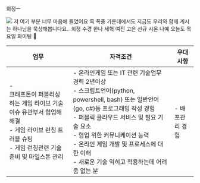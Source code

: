 


희정ㅡ


![](https://i.imgur.com/pxgNQEC.png)
저 여기 부분 너무 마음에 들었어요 흑 
폭풍 가운데에서도 지금도 우리와 함께 계시는 하나님을 묵상해봅니다요..
희정 수경 한나 세혁 여진 고은 선규 시몬 나예 오늘도 목요일 화이팅 🤩 

| 업무                                                                                                   | 자격조건                                                                                                                                                                                                            | 우대사항      |
| ---------------------------------------------------------------------------------------------------- | --------------------------------------------------------------------------------------------------------------------------------------------------------------------------------------------------------------- | --------- |
| -   <br>    크래프톤이 퍼블리싱 하는 게임 라이브 기술이슈 유관부서 협업해 해결<br>- 게임 라이브 런칭 트러블 슈팅<br>- 게임 런칭관련 기술 준비 및 마일스톤 관리 | - 온라인게임 또는 IT 관련 기술업무 경력 2년이상<br>- 스크립트언어(python, powershell, bash) 또는 일반언어 (go, c#)등 프로그래밍 작성 경험<br>- 퍼블릭 클라우드 서비스 및 필요 기술 요소<br>- 협업 위한 커뮤니케이션 능력<br>- 온라인 게임 개발 및 프로세스에 대한 이해<br>- 새로운 기술 익히고 적용하는데 어려움 없는 분 | - 배포관리 경험 |

